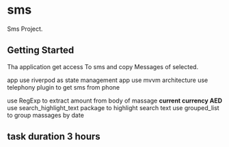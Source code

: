 # sms

Sms Project.

## Getting Started

Tha application get access
To sms and copy
Messages of selected.

app use riverpod as state management
app use mvvm architecture
use  telephony plugin to get sms from phone

use  RegExp to extract amount from body of massage 
**current currency AED**
use search_highlight_text package to highlight search text
use grouped_list to group massages by date
 
## task duration 3 hours 